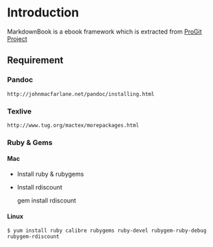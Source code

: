 # Introduction

MarkdownBook is a ebook framework which is extracted from [ProGit Project](https://github.com/progit/progit/) 

## Requirement

### Pandoc ###

	http://johnmacfarlane.net/pandoc/installing.html

### Texlive ###

	http://www.tug.org/mactex/morepackages.html

### Ruby & Gems

#### Mac ####

- Install ruby & rubygems
- Install rdiscount

	gem install rdiscount

#### Linux ####

	$ yum install ruby calibre rubygems ruby-devel rubygem-ruby-debug rubygem-rdiscount

	
